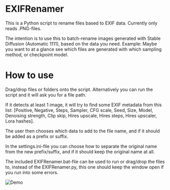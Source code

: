 # EXIFRenamer
This is a Python script to rename files based to EXIF data.
Currently only reads .PNG-files.

The intention is to use this to batch-rename images generated with Stable Diffusion (Automatic 1111), based on the data you need.
Example: Maybe you want to at a glance see which files are generated with which sampling method, or checkpoint model.

# How to use
Drag/drop files or folders onto the script.
Alternatively you can run the script and it will ask you for a file path.

If it detects at least 1 image, it will try to find some EXIF metadata from this list: [Positive, Negative, Steps, Sampler, CFG scale, Seed, Size, Model, Denoising strength, Clip skip, Hires upscale, Hires steps, Hires upscaler, Lora hashes].

The user then chooses which data to add to the file name, and if it should be added as a prefix or suffix.

In the settings.ini-file you can choose how to separate the original name from the new prefix/suffix, and if it should keep the original name at all.

The included EXIFRenamer.bat-file can be used to run or drag/drop the files to, instead of the EXIFRenamer.py, this one should keep the window open if you run into some errors.

![Demo](https://github.com/MNeMoNiCuZ/EXIFRenamer/assets/60541708/35560636-3418-481e-955c-65ed729f1f59)
